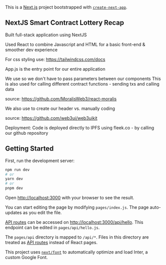 This is a [Next.js](https://nextjs.org/) project bootstrapped with [`create-next-app`](https://github.com/vercel/next.js/tree/canary/packages/create-next-app).


## NextJS Smart Contract Lottery Recap

Built full-stack application using NextJS 

Used React to combine Javascript and HTML for a basic front-end & smoother dev experience

For css styling use: https://tailwindcss.com/docs

App.js is the entry point for our entire application

We use <MoralisProvider> so we don't have to pass parameters between our components
This is also used for calling different contract functions - sending txs and calling data

source: https://github.com/MoralisWeb3/react-moralis 

We also use <web3uikit> to create our header vs. manually coding

source: https://github.com/web3ui/web3uikit 

Deployment:
Code is deployed directly to IPFS using fleek.co - by calling our github repository


## Getting Started

First, run the development server:

```bash
npm run dev
# or
yarn dev
# or
pnpm dev
```

Open [http://localhost:3000](http://localhost:3000) with your browser to see the result.

You can start editing the page by modifying `pages/index.js`. The page auto-updates as you edit the file.

[API routes](https://nextjs.org/docs/api-routes/introduction) can be accessed on [http://localhost:3000/api/hello](http://localhost:3000/api/hello). This endpoint can be edited in `pages/api/hello.js`.

The `pages/api` directory is mapped to `/api/*`. Files in this directory are treated as [API routes](https://nextjs.org/docs/api-routes/introduction) instead of React pages.

This project uses [`next/font`](https://nextjs.org/docs/basic-features/font-optimization) to automatically optimize and load Inter, a custom Google Font.
